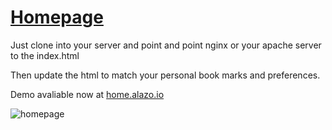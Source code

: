 # [Homepage](https://home.alazo.io)

Just clone into your server and point and point nginx or your apache server to the index.html

Then update the html to match your personal book marks and preferences.

Demo avaliable now at [home.alazo.io](home.alazo.io)

![homepage](https://i.redd.it/cbnzq36zj3601.gif)

